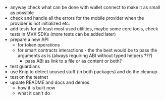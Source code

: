 - anyway check what can be done with wallet connect to make it as small as possible
- check and handle all the errors for the mobile provider when the provider is not initialized etc.
- add tests for at least most used utilities, maybe some core tools, check tests in MVX SDKs (more tests can be added later)
- prepare a new API
  - for token operations
  - for smart contracts interactions - the the best would be to pass the arguments as is (always requiring ABI without typed helpers ???)
    - pass ABI as link to a file or as content or both?
- test guardians 
- use Knip to detect unused stuff (in both packages) and do the cleanup
- test on  the testnet
- update README and docs and demos
  - how it is built now
  - what it can't do
